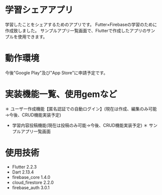 # 学習シェアアプリ

学習したことをシェアするためのアプリです。
Futter×Firebaseの学習のために作成致しました。
サンプルアプリ一覧画面で、Flutterで作成したアプリのサンプルを使用できます。

# 動作環境
 
今後"Google Play"及び"App Store"に申請予定です。

# 実装機能一覧、使用gemなど

＊ ユーザー作成機能【匿名認証での自動ログイン】(現在は作成、編集のみ可能→今後、CRUD機能実装予定) 
* 学習内容投稿機能(現在は投稿のみ可能→今後、CRUD機能実装予定)
＊ サンプルアプリ一覧画面

# 使用技術

* Flutter 2.2.3
* Dart 2.13.4
* firebase_core 1.4.0
* cloud_firestore 2.2.0
* firebase_auth 3.0.1
